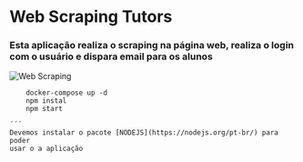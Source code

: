 # Web Scraping Tutors
### Esta aplicação realiza o scraping na página web, realiza o login com o usuário e dispara email para os alunos 

![Web Scraping]("./public/images/logo-tutors.png")



```
    docker-compose up -d
    npm instal
    npm start

´´´
Devemos instalar o pacote [NODEJS](https://nodejs.org/pt-br/) para poder
usar o a aplicação